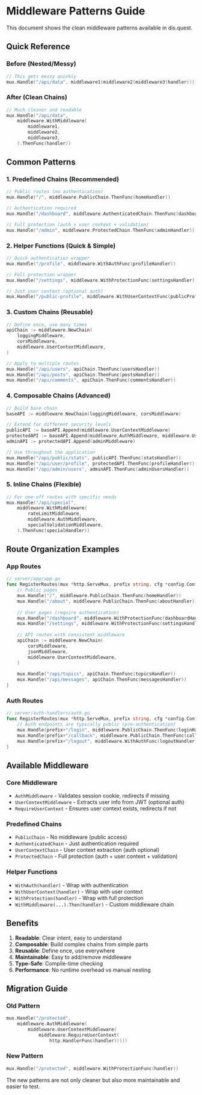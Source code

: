 # Middleware Patterns Guide

This document shows the clean middleware patterns available in dis.quest.

## Quick Reference

### Before (Nested/Messy)
```go
// This gets messy quickly
mux.Handle("/api/data", middleware1(middleware2(middleware3(handler))))
```

### After (Clean Chains)
```go
// Much cleaner and readable
mux.Handle("/api/data", 
    middleware.WithMiddleware(
        middleware1,
        middleware2, 
        middleware3,
    ).ThenFunc(handler))
```

## Common Patterns

### 1. Predefined Chains (Recommended)

```go
// Public routes (no authentication)
mux.Handle("/", middleware.PublicChain.ThenFunc(homeHandler))

// Authentication required
mux.Handle("/dashboard", middleware.AuthenticatedChain.ThenFunc(dashboardHandler))

// Full protection (auth + user context + validation)
mux.Handle("/admin", middleware.ProtectedChain.ThenFunc(adminHandler))
```

### 2. Helper Functions (Quick & Simple)

```go
// Quick authentication wrapper
mux.Handle("/profile", middleware.WithAuthFunc(profileHandler))

// Full protection wrapper
mux.Handle("/settings", middleware.WithProtectionFunc(settingsHandler))

// Just user context (optional auth)
mux.Handle("/public-profile", middleware.WithUserContextFunc(publicProfileHandler))
```

### 3. Custom Chains (Reusable)

```go
// Define once, use many times
apiChain := middleware.NewChain(
    loggingMiddleware,
    corsMiddleware,
    middleware.UserContextMiddleware,
)

// Apply to multiple routes
mux.Handle("/api/users", apiChain.ThenFunc(usersHandler))
mux.Handle("/api/posts", apiChain.ThenFunc(postsHandler))
mux.Handle("/api/comments", apiChain.ThenFunc(commentsHandler))
```

### 4. Composable Chains (Advanced)

```go
// Build base chain
baseAPI := middleware.NewChain(loggingMiddleware, corsMiddleware)

// Extend for different security levels
publicAPI := baseAPI.Append(middleware.UserContextMiddleware)
protectedAPI := baseAPI.Append(middleware.AuthMiddleware, middleware.UserContextMiddleware)
adminAPI := protectedAPI.Append(adminMiddleware)

// Use throughout the application
mux.Handle("/api/public/stats", publicAPI.ThenFunc(statsHandler))
mux.Handle("/api/user/profile", protectedAPI.ThenFunc(profileHandler))
mux.Handle("/api/admin/users", adminAPI.ThenFunc(adminUsersHandler))
```

### 5. Inline Chains (Flexible)

```go
// For one-off routes with specific needs
mux.Handle("/api/special", 
    middleware.WithMiddleware(
        rateLimitMiddleware,
        middleware.AuthMiddleware,
        specialValidationMiddleware,
    ).ThenFunc(specialHandler))
```

## Route Organization Examples

### App Routes
```go
// server/app/app.go
func RegisterRoutes(mux *http.ServeMux, prefix string, cfg *config.Config, dbService *db.Service) {
    // Public pages
    mux.Handle("/", middleware.PublicChain.ThenFunc(homeHandler))
    mux.Handle("/about", middleware.PublicChain.ThenFunc(aboutHandler))
    
    // User pages (require authentication)
    mux.Handle("/dashboard", middleware.WithProtectionFunc(dashboardHandler))
    mux.Handle("/settings", middleware.WithProtectionFunc(settingsHandler))
    
    // API routes with consistent middleware
    apiChain := middleware.NewChain(
        corsMiddleware,
        jsonMiddleware,
        middleware.UserContextMiddleware,
    )
    
    mux.Handle("/api/topics", apiChain.ThenFunc(topicsHandler))
    mux.Handle("/api/messages", apiChain.ThenFunc(messagesHandler))
}
```

### Auth Routes
```go
// server/auth-handlers/auth.go
func RegisterRoutes(mux *http.ServeMux, prefix string, cfg *config.Config) {
    // Auth endpoints are typically public (pre-authentication)
    mux.Handle(prefix+"/login", middleware.PublicChain.ThenFunc(loginHandler))
    mux.Handle(prefix+"/callback", middleware.PublicChain.ThenFunc(callbackHandler))
    mux.Handle(prefix+"/logout", middleware.WithAuthFunc(logoutHandler)) // Requires existing session
}
```

## Available Middleware

### Core Middleware
- `AuthMiddleware` - Validates session cookie, redirects if missing
- `UserContextMiddleware` - Extracts user info from JWT (optional auth)
- `RequireUserContext` - Ensures user context exists, redirects if not

### Predefined Chains
- `PublicChain` - No middleware (public access)
- `AuthenticatedChain` - Just authentication required
- `UserContextChain` - User context extraction (auth optional)
- `ProtectedChain` - Full protection (auth + user context + validation)

### Helper Functions
- `WithAuth(handler)` - Wrap with authentication
- `WithUserContext(handler)` - Wrap with user context
- `WithProtection(handler)` - Wrap with full protection
- `WithMiddleware(...).Then(handler)` - Custom middleware chain

## Benefits

1. **Readable**: Clear intent, easy to understand
2. **Composable**: Build complex chains from simple parts
3. **Reusable**: Define once, use everywhere
4. **Maintainable**: Easy to add/remove middleware
5. **Type-Safe**: Compile-time checking
6. **Performance**: No runtime overhead vs manual nesting

## Migration Guide

### Old Pattern
```go
mux.Handle("/protected", 
    middleware.AuthMiddleware(
        middleware.UserContextMiddleware(
            middleware.RequireUserContext(
                http.HandlerFunc(handler)))))
```

### New Pattern
```go
mux.Handle("/protected", middleware.WithProtectionFunc(handler))
```

The new patterns are not only cleaner but also more maintainable and easier to test.